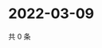 # 2022-03-09

共 0 条

<!-- BEGIN WEIBO -->
<!-- 最后更新时间 Wed Mar 09 2022 19:12:34 GMT+0800 (China Standard Time) -->

<!-- END WEIBO -->

